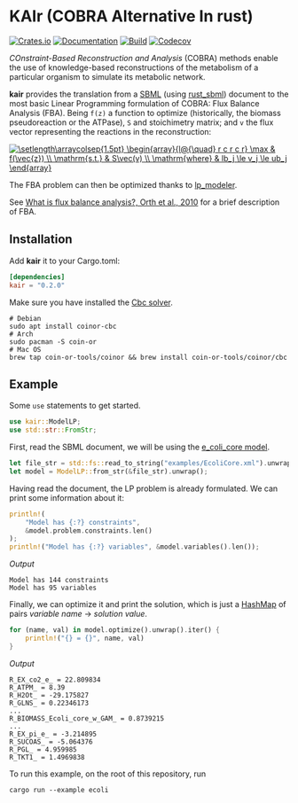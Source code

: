 # KAIr (COBRA Alternative In rust)

[![Crates.io](https://img.shields.io/crates/v/kair.svg)](https://crates.io/crates/kair)
[![Documentation](https://docs.rs/kair/badge.svg)](https://docs.rs/kair/)
[![Build](https://github.com/carrascomj/kair/workflows/build/badge.svg)](https://github.com/carrascomj/kair)
[![Codecov](https://codecov.io/github/carrascomj/kair/coverage.svg?branch=trunk)](https://codecov.io/gh/carrascomj/kair)

*COnstraint-Based Reconstruction and Analysis* (COBRA) methods
enable the use of knowledge-based reconstructions of the metabolism of a
particular organism to simulate its metabolic network.

**kair** provides the translation from a [SBML](http://sbml.org/Special/specifications/sbml-level-3/version-2/core/release-2/sbml-level-3-version-2-release-2-core.pdf) (using [rust_sbml](https://github.com/carrascomj/rust_sbml/)) document to the most basic
Linear Programming formulation of COBRA: Flux Balance Analysis (FBA). Being
`f(z)` a function to optimize (historically, the biomass pseudoreaction or the ATPase),
`S` and stoichimetry matrix; and `v` the flux vector representing
the reactions in the reconstruction:

<a href="https://www.codecogs.com/eqnedit.php?latex=\setlength\arraycolsep{1.5pt}&space;\begin{array}{l@{\quad}&space;r&space;c&space;r&space;c&space;r}&space;\max&space;&&space;f(\vec{z})&space;\\&space;\mathrm{s.t.}&space;&&space;S\vec(v)&space;\\&space;\mathrm{where}&space;&&space;lb_j&space;\le&space;v_j&space;\le&space;ub_j&space;\end{array}" target="_blank"><img src="https://latex.codecogs.com/svg.latex?\setlength\arraycolsep{1.5pt}&space;\begin{array}{l@{\quad}&space;r&space;c&space;r&space;c&space;r}&space;\max&space;&&space;f(\vec{z})&space;\\&space;\mathrm{s.t.}&space;&&space;S\vec(v)&space;\\&space;\mathrm{where}&space;&&space;lb_j&space;\le&space;v_j&space;\le&space;ub_j&space;\end{array}" title="\setlength\arraycolsep{1.5pt} \begin{array}{l@{\quad} r c r c r} \max & f(\vec{z}) \\ \mathrm{s.t.} & S\vec(v) \\ \mathrm{where} & lb_j \le v_j \le ub_j \end{array}" /></a>

The FBA problem can then be optimized thanks to [lp_modeler](https://github.com/jcavat/rust-lp-modeler).

See [What is flux balance analysis?, Orth et al., 2010](https://www.ncbi.nlm.nih.gov/pmc/articles/PMC3108565/)
for a brief description of FBA.

## Installation
Add **kair** it to your Cargo.toml:
```toml
[dependencies]
kair = "0.2.0"
```
Make sure you have installed the [Cbc solver](https://github.com/coin-or/Cbc#binaries).
```shell
# Debian
sudo apt install coinor-cbc
# Arch
sudo pacman -S coin-or
# Mac OS
brew tap coin-or-tools/coinor && brew install coin-or-tools/coinor/cbc
```

## Example
Some `use` statements to get started.
```rust
use kair::ModelLP;
use std::str::FromStr;
```
First, read the SBML document, we will be using the [e_coli_core model](http://bigg.ucsd.edu/models/e_coli_core).
```rust
let file_str = std::fs::read_to_string("examples/EcoliCore.xml").unwrap();
let model = ModelLP::from_str(&file_str).unwrap();
```
Having read the document, the LP problem is already formulated. We can print
some information about it:
```rust
println!(
    "Model has {:?} constraints",
    &model.problem.constraints.len()
);
println!("Model has {:?} variables", &model.variables().len());
```
_Output_
```
Model has 144 constraints
Model has 95 variables
```
Finally, we can optimize it and print the solution, which is just a
[HashMap](https://doc.rust-lang.org/std/collections/struct.HashMap.html) of
pairs _variable name_ -> _solution value_.
```rust
for (name, val) in model.optimize().unwrap().iter() {
    println!("{} = {}", name, val)
}
```
_Output_
```
R_EX_co2_e_ = 22.809834
R_ATPM_ = 8.39
R_H2Ot_ = -29.175827
R_GLNS_ = 0.22346173
...
R_BIOMASS_Ecoli_core_w_GAM_ = 0.8739215
...
R_EX_pi_e_ = -3.214895
R_SUCOAS_ = -5.064376
R_PGL_ = 4.959985
R_TKT1_ = 1.4969838
```

To run this example, on the root of this repository, run
```shell
cargo run --example ecoli
```

